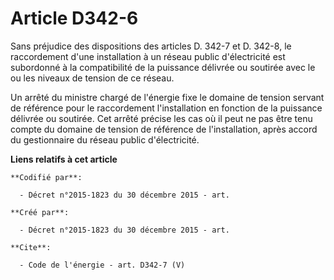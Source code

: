 # Article D342-6

Sans préjudice des dispositions des articles D. 342-7 et D. 342-8, le raccordement d'une installation à un réseau public
d'électricité est subordonné à la compatibilité de la puissance délivrée ou soutirée avec le ou les niveaux de tension de ce
réseau. 

Un arrêté du ministre chargé de l'énergie fixe le domaine de tension servant de référence pour le raccordement l'installation
en fonction de la puissance délivrée ou soutirée. Cet arrêté précise les cas où il peut ne pas être tenu compte du domaine de
tension de référence de l'installation, après accord du gestionnaire du réseau public d'électricité.

**Liens relatifs à cet article**

	**Codifié par**:

	  - Décret n°2015-1823 du 30 décembre 2015 - art.

	**Créé par**:

	  - Décret n°2015-1823 du 30 décembre 2015 - art.

	**Cite**:

	  - Code de l'énergie - art. D342-7 (V)
